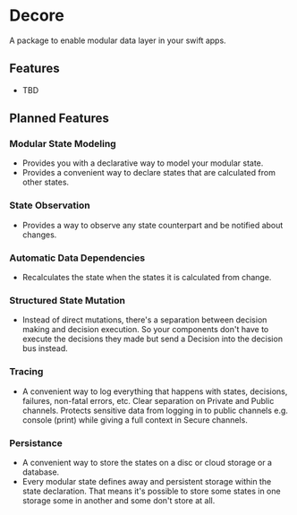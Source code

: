 # Decore

A package to enable modular data layer in your swift apps.

## Features

- TBD

## Planned Features 

### Modular State Modeling

- Provides you with a declarative way to model your modular state. 
- Provides a convenient way to declare states that are calculated from other states.

### State Observation

- Provides a way to observe any state counterpart and be notified about changes.

### Automatic Data Dependencies

- Recalculates the state when the states it is calculated from change.

### Structured State Mutation

- Instead of direct mutations, there's a separation between decision making and decision execution. So your components don't have to execute the decisions they made but send a Decision into the decision bus instead.

### Tracing
- A convenient way to log everything that happens with states, decisions, failures, non-fatal errors, etc.
Clear separation on Private and Public channels. Protects sensitive data from logging in to public channels e.g. console (print) while giving a full context in Secure channels.

### Persistance

- A convenient way to store the states on a disc or cloud storage or a database.
- Every modular state defines away and persistent storage within the state declaration. That means it's possible to store some states in one storage some in another and some don't store at all.